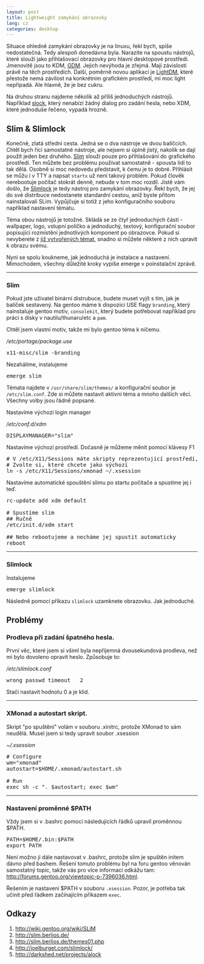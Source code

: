 ```yaml
---
layout: post
title: Lightweight zamykání obrazovky
lang: cz
categories: desktop
---
```



Situace ohledně zamykání obrazovky je na linuxu, řekl bych, spíše nedostatečná. Tedy alespoň donedávna byla. Narazíte na spoustu nástrojů, které slouží jako přihlašovací obrazovky pro hlavní desktopové prostředí. Jmenovitě jsou to KDM, [GDM](https://projects.gnome.org/gdm/). Jejich nevýhoda je zřejmá. Mají závislosti právě na těch prostředích. Další, poměrně novou aplikací je [LightDM](http://www.freedesktop.org/wiki/Software/LightDM/), které přestože nemá závilost na konkrétním grafickém prostředí, mi moc light nepřipadá. Ale hlavně, že je bez cukru.

Na druhou stranu najdeme několik až příliš jednoduchých nástrojů. Například [slock](http://tools.suckless.org/slock), který nenabízí žádný dialog pro zadání hesla, nebo XDM, které jednoduše řečeno, vypadá hrozně.

## Slim & Slimlock
Konečně, zlatá střední cesta. Jedná se o dva nástroje ve dvou balíčcích. Chtěl bych říci samostatné nástroje, ale nejsem si úplně jistý, nakolik se dají použít jeden bez druhého. [Slim](http://slim.berlios.de/) slouží pouze pro přihlašování do grafického prostředí. Ten můžete bez problému používat samostatně - spousta lidí to tak dělá. Osobně si moc nedovedu představit, k čemu je to dobré. Přihlásit se můžu i v TTY a napsat `startx` už není takový problém. Pokud člověk nerebootuje počítač stokrát denně, nebude v tom moc rozdíl. Jistě vám došlo, že [Slimlock](http://joelburget.com/slimlock/) je tedy nástroj pro zamykání obrazovky. Řekl bych, že jej do své distribuce nedostanete standardní cestou, aniž byste přitom nainstalovali SLim. Vypůjčuje si totiž z jeho konfiguračního souboru například nastavení tématu.

Téma obou nástrojů je totožné. Skládá se ze čtyř jednoduchých částí - wallpaper, logo, vstupní políčko a jednoduchý, textový, konfigurační soubor popisující rozmístění jednotlivých komponent po obrazovce. Pokud si nevyberete z [již vytvořených témat](http://slim.berlios.de/themes01.php), snadno si můžete některé z nich upravit k obrazu svému.

Nyní se spolu koukneme, jak jednoduchá je instalace a nastavení. Mimochodem, všechny důležité kroky vypíše emerge v poinstalační zprávě.

---

### Slim
Pokud jste uživatel binární distrubuce, budete muset vyjít s tím, jak je balíček sestavený. Na gentoo máme k dispozici USE flagy `branding`, který nainstaluje gentoo motiv, `consolekit`, který budete potřebovat například pro práci s disky v nautilu/thunaru/etc a `pam`.

Chtěl jsem vlastní motiv, takže mi bylo gentoo téma k ničemu.

*/etc/portage/package.use*
<pre class="prettyprint">
x11-misc/slim -branding
</pre>

Nezahálíme, instalujeme
<pre class="prettyprint">
emerge slim
</pre>

Témata najdete v `/usr/share/slim/themes/` a konfigurační soubor je `/etc/slim.conf`. Zde si můžete nastavit aktivní téma a mnoho dalších věcí. Všechny volby jsou řádně popsané.

Nastavíme výchozí login manager

*/etc/conf.d/xdm*
<pre class="prettyprint">
DISPLAYMANAGER="slim"
</pre>

Nastavíme výchozí prostředí. Dočasně je můžeme měnit pomocí klávesy F1
<pre class="prettyprint">
# V /etc/X11/Sessions máte skripty reprezentující prostředí, které máte v systému.
# Zvolte si, které chcete jako výchozí
ln -s /etc/X11/Sessions/xmonad ~/.xsession
</pre>

Nastavíme automatické spouštění slimu po startu počítače a spustíme jej i teď.
<pre class="prettyprint">
rc-update add xdm default

# Spustíme slim
## Ručně
/etc/init.d/xdm start

## Nebo rebootujeme a necháme jej spustit automaticky
reboot
</pre>

---

### Slimlock

Instalujeme

<pre class="prettyprint">
emerge slimlock
</pre>

Následně pomocí příkazu `slimlock` uzamknete obrazovku. Jak jednoduché.


## Problémy

### Prodleva při zadání špatného hesla.
První věc, které jsem si všiml byla nepříjemná dvousekundová prodleva, než mi bylo dovoleno opravit heslo. Způsobuje to:

*/etc/slimlock.conf*
<pre class="prettyprint">
wrong_passwd_timeout   2
</pre>

Stačí nastavit hodnotu 0 a je klid.

---

### XMonad a autostart skript.
Skript "po spuštění" volám v souboru .xinitrc, protože XMonad to sám neudělá. Musel jsem si tedy upravit soubor .xsession

*~/.xsession*
<pre class="prettyprint">
# Configure
wm="xmonad"
autostart=$HOME/.xmonad/autostart.sh

# Run
exec sh -c ". $autostart; exec $wm"
</pre>

---

### Nastavení proměnné $PATH
Vždy jsem si v .bashrc pomocí následujících řádků upravil proměnnou $PATH.

<pre class="prettyprint">
PATH=$HOME/.bin:$PATH
export PATH
</pre>

Není možno ji dále nastavovat v .bashrc, protože slim je spuštěn initem dávno před bashem. Řešení tomuto problému byl na foru gentoo věnován samostatný topic, takže vás pro více informací odkážu tam: <http://forums.gentoo.org/viewtopic-p-7396036.html>.

Řešením je nastavení $PATH v souboru `.xsession`. Pozor, je potřeba tak učinit před řádkem začínajícím příkazem `exec`.


## Odkazy
1. <http://wiki.gentoo.org/wiki/SLiM>
2. <http://slim.berlios.de/>
3. <http://slim.berlios.de/themes01.php>
4. <http://joelburget.com/slimlock/>
5. <http://darkshed.net/projects/alock>
